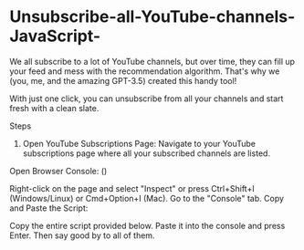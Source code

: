 # Unsubscribe-all-YouTube-channels-JavaScript-
We all subscribe to a lot of YouTube channels, but over time, they can fill up your feed and mess with the recommendation algorithm. That's why we (you, me, and the amazing GPT-3.5) created this handy tool!

With just one click, you can unsubscribe from all your channels and start fresh with a clean slate. 


Steps
1. Open YouTube Subscriptions Page: Navigate to your YouTube subscriptions page where all your subscribed channels are listed.

Open Browser Console: ()

Right-click on the page and select "Inspect" or press Ctrl+Shift+I (Windows/Linux) or Cmd+Option+I (Mac).
Go to the "Console" tab.
Copy and Paste the Script:

Copy the entire script provided below.
Paste it into the console and press Enter.
Then say good by to all of them.

